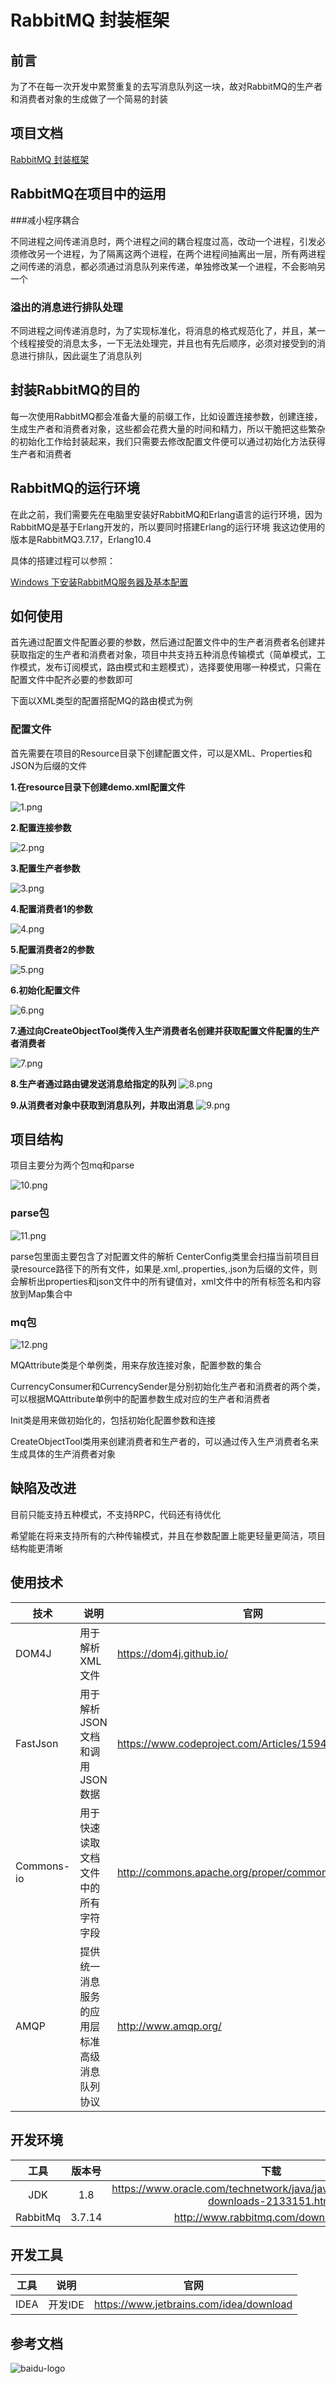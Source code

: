 # RabbitMQ 封装框架

## 前言
为了不在每一次开发中累赘重复的去写消息队列这一块，故对RabbitMQ的生产者和消费者对象的生成做了一个简易的封装

## 项目文档
[RabbitMQ 封装框架](http://192.168.10.61:54321/root/rabbitmq-framework.git)

## RabbitMQ在项目中的运用

###减小程序耦合

不同进程之间传递消息时，两个进程之间的耦合程度过高，改动一个进程，引发必须修改另一个进程，为了隔离这两个进程，在两个进程间抽离出一层，所有两进程之间传递的消息，都必须通过消息队列来传递，单独修改某一个进程，不会影响另一个

### 溢出的消息进行排队处理

不同进程之间传递消息时，为了实现标准化，将消息的格式规范化了，并且，某一个线程接受的消息太多，一下无法处理完，并且也有先后顺序，必须对接受到的消息进行排队，因此诞生了消息队列

## 封装RabbitMQ的目的
每一次使用RabbitMQ都会准备大量的前缀工作，比如设置连接参数，创建连接，生成生产者和消费者对象，这些都会花费大量的时间和精力，所以干脆把这些繁杂的初始化工作给封装起来，我们只需要去修改配置文件便可以通过初始化方法获得生产者和消费者


## RabbitMQ的运行环境
在此之前，我们需要先在电脑里安装好RabbitMQ和Erlang语言的运行环境，因为RabbitMQ是基于Erlang开发的，所以要同时搭建Erlang的运行环境
我这边使用的版本是RabbitMQ3.7.17，Erlang10.4

具体的搭建过程可以参照：

[Windows 下安装RabbitMQ服务器及基本配置](https://www.cnblogs.com/vaiyanzi/p/9531607.html)

## 如何使用
首先通过配置文件配置必要的参数，然后通过配置文件中的生产者消费者名创建并获取指定的生产者和消费者对象，项目中共支持五种消息传输模式（简单模式，工作模式，发布订阅模式，路由模式和主题模式），选择要使用哪一种模式，只需在配置文件中配齐必要的参数即可

下面以XML类型的配置搭配MQ的路由模式为例

### 配置文件
首先需要在项目的Resource目录下创建配置文件，可以是XML、Properties和JSON为后缀的文件

**1.在resource目录下创建demo.xml配置文件**

![1.png](https://raw.githubusercontent.com/KevinWRK/image-repository/master/rabbitmq-image/1.png
)

**2.配置连接参数**

![2.png](https://raw.githubusercontent.com/KevinWRK/image-repository/master/rabbitmq-image/2.png)

**3.配置生产者参数**

![3.png](https://raw.githubusercontent.com/KevinWRK/image-repository/master/rabbitmq-image/3.png)

**4.配置消费者1的参数**

![4.png](https://raw.githubusercontent.com/KevinWRK/image-repository/master/rabbitmq-image/4.png)

**5.配置消费者2的参数**

![5.png](https://raw.githubusercontent.com/KevinWRK/image-repository/master/rabbitmq-image/5.png)

**6.初始化配置文件**

![6.png](https://raw.githubusercontent.com/KevinWRK/image-repository/master/rabbitmq-image/6.png)


**7.通过向CreateObjectTool类传入生产消费者名创建并获取配置文件配置的生产者消费者**

![7.png](https://raw.githubusercontent.com/KevinWRK/image-repository/master/rabbitmq-image/7.png)


**8.生产者通过路由键发送消息给指定的队列**
![8.png](https://raw.githubusercontent.com/KevinWRK/image-repository/master/rabbitmq-image/8.png)

**9.从消费者对象中获取到消息队列，并取出消息**
![9.png](https://raw.githubusercontent.com/KevinWRK/image-repository/master/rabbitmq-image/9.png)


## 项目结构

项目主要分为两个包mq和parse

![10.png](https://raw.githubusercontent.com/KevinWRK/image-repository/master/rabbitmq-image/10.png)


### parse包

![11.png](https://raw.githubusercontent.com/KevinWRK/image-repository/master/rabbitmq-image/11.png)

parse包里面主要包含了对配置文件的解析
CenterConfig类里会扫描当前项目目录resource路径下的所有文件，如果是.xml,.properties,.json为后缀的文件，则会解析出properties和json文件中的所有键值对，xml文件中的所有标签名和内容放到Map集合中

### mq包

![12.png](https://raw.githubusercontent.com/KevinWRK/image-repository/master/rabbitmq-image/12.png)

MQAttribute类是个单例类，用来存放连接对象，配置参数的集合

CurrencyConsumer和CurrencySender是分别初始化生产者和消费者的两个类，可以根据MQAttribute单例中的配置参数生成对应的生产者和消费者

Init类是用来做初始化的，包括初始化配置参数和连接

CreateObjectTool类用来创建消费者和生产者的，可以通过传入生产消费者名来生成具体的生产消费者对象

## 缺陷及改进

目前只能支持五种模式，不支持RPC，代码还有待优化

希望能在将来支持所有的六种传输模式，并且在参数配置上能更轻量更简洁，项目结构能更清晰

## 使用技术
技术 | 说明 | 官网 
----|----|---- 
DOM4J | 用于解析XML文件 | https://dom4j.github.io/
FastJson | 用于解析JSON文档和调用JSON数据 | https://www.codeproject.com/Articles/159450/fastJSON 
Commons-io | 用于快速读取文档文件中的所有字符字段 | http://commons.apache.org/proper/commons-io/ 
AMQP | 提供统一消息服务的应用层标准高级消息队列协议 | http://www.amqp.org/


## 开发环境
| 工具 | 版本号 | 下载 |
| :----: | :----: | :----: |
| JDK | 1.8 | https://www.oracle.com/technetwork/java/javase/downloads/jdk8-downloads-2133151.html |
| RabbitMq | 3.7.14 | http://www.rabbitmq.com/download.html |


## 开发工具
| 工具 | 说明 | 官网 |
| ----|----|---- |
|IDEA | 开发IDE | https://www.jetbrains.com/idea/download |

## 参考文档
![baidu-logo](https://www.baidu.com/img/baidu_85beaf5496f291521eb75ba38eacbd87.svg)